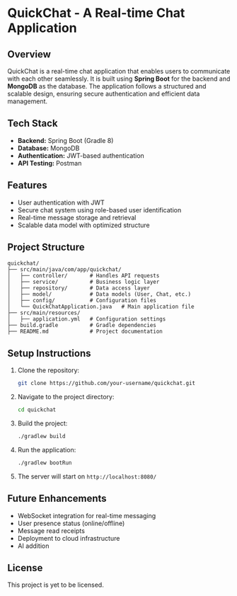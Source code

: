 # QuickChat - A Real-time Chat Application

## Overview
QuickChat is a real-time chat application that enables users to communicate with each other seamlessly. It is built using **Spring Boot** for the backend and **MongoDB** as the database. The application follows a structured and scalable design, ensuring secure authentication and efficient data management.

## Tech Stack
- **Backend:** Spring Boot (Gradle 8)
- **Database:** MongoDB
- **Authentication:** JWT-based authentication
- **API Testing:** Postman

## Features
- User authentication with JWT
- Secure chat system using role-based user identification
- Real-time message storage and retrieval
- Scalable data model with optimized structure

## Project Structure
```
quickchat/
├── src/main/java/com/app/quickchat/
│   ├── controller/       # Handles API requests
│   ├── service/          # Business logic layer
│   ├── repository/       # Data access layer
│   ├── model/            # Data models (User, Chat, etc.)
│   ├── config/           # Configuration files
│   └── QuickChatApplication.java   # Main application file
├── src/main/resources/
│   ├── application.yml   # Configuration settings
├── build.gradle          # Gradle dependencies
├── README.md             # Project documentation
```


## Setup Instructions
1. Clone the repository:
   ```sh
   git clone https://github.com/your-username/quickchat.git
   ```
2. Navigate to the project directory:
   ```sh
   cd quickchat
   ```
3. Build the project:
   ```sh
   ./gradlew build
   ```
4. Run the application:
   ```sh
   ./gradlew bootRun
   ```
5. The server will start on `http://localhost:8080/`

## Future Enhancements
- WebSocket integration for real-time messaging
- User presence status (online/offline)
- Message read receipts
- Deployment to cloud infrastructure
- AI addition

## License
This project is yet to be licensed.

